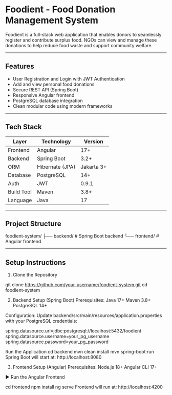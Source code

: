 # Foodient - Food Donation Management System

Foodient is a full-stack web application that enables donors to seamlessly register and contribute surplus food. NGOs can view and manage these donations to help reduce food waste and support community welfare.

---

## Features

- User Registration and Login with JWT Authentication
- Add and view personal food donations
- Secure REST API (Spring Boot)
- Responsive Angular frontend
- PostgreSQL database integration
- Clean modular code using modern frameworks

---

## Tech Stack

| Layer        | Technology        | Version       |
|--------------|-------------------|---------------|
| Frontend     | Angular           | 17+           |
| Backend      | Spring Boot       | 3.2+          |
| ORM          | Hibernate (JPA)   | Jakarta 3+    |
| Database     | PostgreSQL        | 14+           |
| Auth         | JWT               | 0.9.1         |
| Build Tool   | Maven             | 3.8+          |
| Language     | Java              | 17            |

---

## Project Structure

foodient-system/
├── backend/ # Spring Boot backend
└── frontend/ # Angular frontend


---

## Setup Instructions

1. Clone the Repository

git clone https://github.com/your-username/foodient-system.git
cd foodient-system


2. Backend Setup (Spring Boot)
Prerequisites:
Java 17+
Maven 3.8+
PostgreSQL 14+

Configuration:
Update backend/src/main/resources/application.properties with your PostgreSQL credentials:

spring.datasource.url=jdbc:postgresql://localhost:5432/foodient
spring.datasource.username=your_pg_username
spring.datasource.password=your_pg_password

Run the Application
cd backend
mvn clean install
mvn spring-boot:run
Spring Boot will start at: http://localhost:8080

3. Frontend Setup (Angular)
Prerequisites:
Node.js 18+
Angular CLI 17+

▶️ Run the Angular Frontend

cd frontend
npm install
ng serve
Frontend will run at: http://localhost:4200